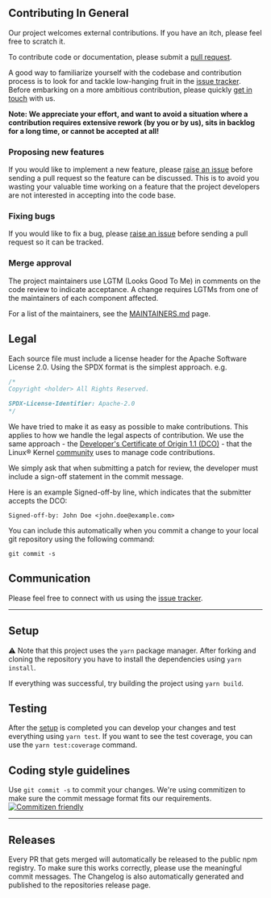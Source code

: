 ## Contributing In General

Our project welcomes external contributions. If you have an itch, please feel
free to scratch it.

To contribute code or documentation, please submit a [pull request](https://github.com/ibm/tsdepend/pulls).

A good way to familiarize yourself with the codebase and contribution process is
to look for and tackle low-hanging fruit in the [issue tracker](https://github.com/ibm/tsdepend/issues).
Before embarking on a more ambitious contribution, please quickly [get in touch](#communication) with us.

**Note: We appreciate your effort, and want to avoid a situation where a contribution
requires extensive rework (by you or by us), sits in backlog for a long time, or
cannot be accepted at all!**

### Proposing new features

If you would like to implement a new feature, please [raise an issue](https://github.com/ibm/tsdepend/issues)
before sending a pull request so the feature can be discussed. This is to avoid
you wasting your valuable time working on a feature that the project developers
are not interested in accepting into the code base.

### Fixing bugs

If you would like to fix a bug, please [raise an issue](https://github.com/ibm/tsdepend/issues) before sending a
pull request so it can be tracked.

### Merge approval

The project maintainers use LGTM (Looks Good To Me) in comments on the code
review to indicate acceptance. A change requires LGTMs from one of the
maintainers of each component affected.

For a list of the maintainers, see the [MAINTAINERS.md](MAINTAINERS.md) page.

## Legal

Each source file must include a license header for the Apache
Software License 2.0. Using the SPDX format is the simplest approach.
e.g.

```js
/*
Copyright <holder> All Rights Reserved.

SPDX-License-Identifier: Apache-2.0
*/
```

We have tried to make it as easy as possible to make contributions. This
applies to how we handle the legal aspects of contribution. We use the
same approach - the [Developer's Certificate of Origin 1.1 (DCO)](https://github.com/hyperledger/fabric/blob/master/docs/source/DCO1.1.txt) - that the Linux® Kernel [community](https://elinux.org/Developer_Certificate_Of_Origin)
uses to manage code contributions.

We simply ask that when submitting a patch for review, the developer
must include a sign-off statement in the commit message.

Here is an example Signed-off-by line, which indicates that the
submitter accepts the DCO:

```text
Signed-off-by: John Doe <john.doe@example.com>
```

You can include this automatically when you commit a change to your
local git repository using the following command:

```shell
git commit -s
```

## Communication

Please feel free to connect with us using the [issue tracker](https://github.com/ibm/tsdepend/issues).

---

## Setup

:warning: Note that this project uses the `yarn` package manager.
After forking and cloning the repository you have to install the dependencies using `yarn install`.

If everything was successful, try building the project using `yarn build`.

## Testing

After the [setup](#setup) is completed you can develop your changes and test everything using `yarn test`.
If you want to see the test coverage, you can use the `yarn test:coverage` command.

## Coding style guidelines

Use `git commit -s` to commit your changes. We're using commitizen to make sure the commit message format fits our requirements.
[![Commitizen friendly](https://img.shields.io/badge/commitizen-friendly-brightgreen.svg)](http://commitizen.github.io/cz-cli/)

---

## Releases

Every PR that gets merged will automatically be released to the public npm registry. To make sure this works correctly, please use the meaningful commit messages.
The Changelog is also automatically generated and published to the repositories release page.
